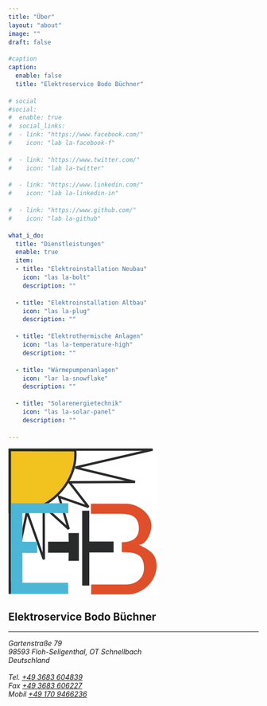 ```yaml
---
title: "Über"
layout: "about"
image: ""
draft: false

#caption
caption:
  enable: false
  title: "Elektroservice Bodo Büchner"

# social
#social:
#  enable: true
#  social_links:
#  - link: "https://www.facebook.com/"
#    icon: "lab la-facebook-f"

#  - link: "https://www.twitter.com/"
#    icon: "lab la-twitter"

#  - link: "https://www.linkedin.com/"
#    icon: "lab la-linkedin-in"
    
#  - link: "https://www.github.com/"
#    icon: "lab la-github"

what_i_do:
  title: "Dienstleistungen"
  enable: true
  item:
  - title: "Elektroinstallation Neubau"
    icon: "las la-bolt"
    description: ""

  - title: "Elektroinstallation Altbau"
    icon: "las la-plug"
    description: ""

  - title: "Elektrothermische Anlagen"
    icon: "las la-temperature-high"
    description: ""

  - title: "Wärmepumpenanlagen"
    icon: "lar la-snowflake"
    description: ""

  - title: "Solarenergietechnik"
    icon: "las la-solar-panel"
    description: ""

---
```


![Logo](/images/logo.webp)
## Elektroservice Bodo Büchner
---

<address>
Gartenstraße 79<br>
98593 Floh-Seligenthal, OT Schnellbach<br>
Deutschland<br>
<br>
Tel. <a href="tel:+493683604839">+49 3683 604839</a><br>
Fax <a href="tel:+493683606227">+49 3683 606227</a><br>
Mobil <a href="tel:+491709466236">+49 170 9466236</a>
</address>
